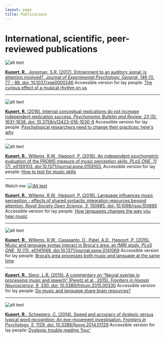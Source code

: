 ```yaml
---
layout: page
title: Publications
---
```


# International, scientific, peer-reviewed publications

![alt text](https://github.com/rikunert/rikunert.github.io/raw/master/pictures/Kunert_Jongman_2017_fig6.png "Kunert & Jongman, 2017_Figure 6")

[**Kunert, R.**, Jongman, S.R. (2017). Entrainment to an auditory signal: is attention involved?. *Journal of Experimental Psychology: General, 146* (1), 77 - 88. doi: 10.1037/xge0000246](http://pubman.mpdl.mpg.de/pubman/item/escidoc:2355026:6/component/escidoc:2380816/Kunert_Jongman_2016.pdf)
Accessible version for lay people: [The curious effect of a musical rhythm on us](https://brainsidea.wordpress.com/2017/01/09/the-curious-effect-of-a-musical-rhythm-on-us/)

***

![alt text](https://github.com/rikunert/rikunert.github.io/raw/master/pictures/Kunert_fig1.jpg "Kunert, 2016_Figure 1")

[**Kunert, R.** (2016). Internal conceptual replications do not increase independent replication success. *Psychonomic Bulletin and Review, 23* (5), 1631-1638. doi: 10.3758/s13423-016-1030-9](http://link.springer.com/article/10.3758/s13423-016-1030-9/fulltext.html)
Accessible version for lay people: [Psychological researchers need to change their practices: here's why](https://brainsidea.wordpress.com/2016/03/15/psychological-researchers-need-to-change-their-practices-heres-why/)

***

![alt text](https://github.com/rikunert/rikunert.github.io/raw/master/pictures/Kunert_Willems_Hagoort_fig2.PNG "Kunert et al., 2016_Figure 2")

[**Kunert, R.**, Willems, R.W., Hagoort, P. (2016). An independent psychometric evaluation of the PROMS measure of music perception skills. *PLoS ONE, 11* (7), e0159103. doi:10.1371/journal.pone.0159103.](http://journals.plos.org/plosone/article?id=10.1371/journal.pone.0159103)
Accessible version for lay people: [How to test for music skills](https://brainsidea.wordpress.com/2016/07/15/how-to-test-for-music-skills/)

***

Watch me:
[![Alt text](https://img.youtube.com/vi/xIdaMrnLVso/0.jpg)](https://www.youtube.com/watch?v=xIdaMrnLVso)

[**Kunert, R.**, Willems, R.W., Hagoort, P. (2016). Language influences music perception - effects of shared syntactic integration resources beyond attention. *Royal Society Open Science, 3*, 150685. doi: 10.1098/rsos.150685](http://rsos.royalsocietypublishing.org/content/3/2/150685)
Accessible version for lay people: [How languages changes the way you hear music](https://brainsidea.wordpress.com/2016/02/09/how-language-changes-the-way-you-hear-music/)

***

![alt text](https://github.com/rikunert/rikunert.github.io/raw/master/pictures/Kunert_Willems_Casasanto_Patel_Hagoort_fig2.PNG "Kunert et al., 2015_Figure 2")

[**Kunert, R.**, Willems, R.W., Casasanto, D., Patel, A.D., Hagoort, P. (2015). Music and language syntax interact in Broca's area: an fMRI study. *PLoS ONE, 10* (11), e0141069. doi:10.1371/journal.pone.0141069](http://journals.plos.org/plosone/article?id=10.1371/journal.pone.0141069)
Accessible version for lay people: [Broca’s area processes both music and language at the same time](https://brainsidea.wordpress.com/2015/11/06/brocas-area-processes-both-music-and-language-at-the-same-time/)

***

[**Kunert, R.**, Slevc, L.R. (2015). A commentary on “Neural overlap in processing music and speech” (Peretz et al., 2015). *Frontiers in Human Neuroscience, 9*, 330. doi: 10.3389/fnhum.2015.00330](http://journal.frontiersin.org/article/10.3389/fnhum.2015.00330/full)
Accessible version for lay people: [Do music and language share brain resources?](https://brainsidea.wordpress.com/2015/06/03/do-music-and-language-share-brain-resources/)

***

![alt text](https://github.com/rikunert/rikunert.github.io/raw/master/pictures/Kunert_Scheepers_fig2.png "Kunert & Scheepers, 2014_Figure 2B")

[**Kunert, R.**, Scheepers, C. (2014). Speed and accuracy of dyslexic versus typical word recognition: An eye-movement investigation. *Frontiers in Psychology, 5*, 1129. doi: 10.3389/fpsyg.2014.01129](http://journal.frontiersin.org/article/10.3389/fpsyg.2014.01129/full)
Accessible version for lay people: [Dyslexia: trouble reading ‘four’](https://brainsidea.wordpress.com/2014/10/09/dyslexia-trouble-reading-four/)
